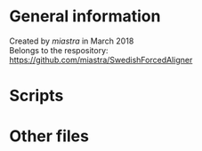 # General information
Created by _miastra_ in March 2018  
Belongs to the respository: https://github.com/miastra/SwedishForcedAligner

# Scripts

# Other files
 
